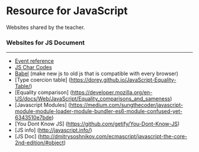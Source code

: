 # Resource for JavaScript
Websites shared by the teacher.

### Websites for JS Document
---
+ [Event reference](https://developer.mozilla.org/en-US/docs/Web/Events)
+ [JS Char Codes](https://www.cambiaresearch.com/articles/15/javascript-char-codes-key-codes)
+ [Babel](https://babeljs.io/) (make new js to old js that is compatible with every browser)
+ [Type coercion table] (https://dorey.github.io/JavaScript-Equality-Table/)
+ [Equality comparison] (https://developer.mozilla.org/en-US/docs/Web/JavaScript/Equality_comparisons_and_sameness)
+ [Javascript Modules] (https://medium.com/sungthecoder/javascript-module-module-loader-module-bundler-es6-module-confused-yet-6343510e7bde)
+ [You Dont Know JS] (https://github.com/getify/You-Dont-Know-JS)
+ [JS info] (http://javascript.info/)
+ [JS Doc] (http://dmitrysoshnikov.com/ecmascript/javascript-the-core-2nd-edition/#object)